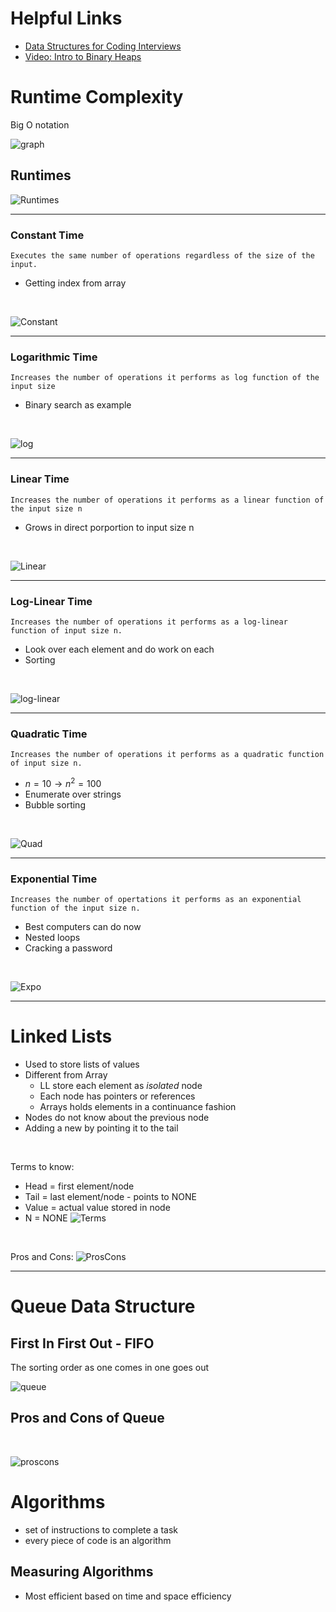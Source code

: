 # Helpful Links
- [Data Structures for Coding Interviews](https://www.interviewcake.com/article/python/data-structures-coding-interview?course=dsa)
- [Video: Intro to Binary Heaps](https://www.youtube.com/watch?v=WCm3TqScBM8)


# Runtime Complexity

Big O notation
<br>

![graph](Images/Runtime_Complexity0.png)

## Runtimes
![Runtimes](Images/RuntimeComplexity01.png)

------------------------------------

### Constant Time

`Executes the same number of operations regardless of the size of the input.`
- Getting index from array
<br>

![Constant](Images/RuntimeComplexity02.png)

------------------------------------

### Logarithmic Time
`Increases the number of operations it performs as log function of the input size`
- Binary search as example
<br>

![log](Images/RuntimeComplexity03.png)

------------------------------------

### Linear Time
`Increases the number of operations it performs as a linear function of the input size n`
- Grows in direct porportion to input size n
<br>

![Linear](Images/RuntimeComplexity04.png)

------------------------------------

### Log-Linear Time
`Increases the number of operations it performs as a log-linear function of input size n.`
- Look over each element and do work on each
- Sorting
<br>

![log-linear](Images/RuntimeComplexity05.png)

------------------------------------

### Quadratic Time
`Increases the number of operations it performs as a quadratic function of input size n.`
- $n = 10 \rightarrow n^2 = 100$
- Enumerate over strings
- Bubble sorting
<br>

![Quad](Images/RuntimeComplexity06.png)

------------------------------------

### Exponential Time
`Increases the number of opertations it performs as an exponential function of the input size n.`
- Best computers can do now
- Nested loops
- Cracking a password
<br>

![Expo](Images/RuntimeComplexity07.png)

------------------------------------


# Linked Lists
- Used to store lists of values
- Different from Array
  - LL store each element as *isolated* node
  - Each node has pointers or references
  - Arrays holds elements in a continuance fashion
- Nodes do not know about the previous node
- Adding a new by pointing it to the tail
<br>

Terms to know:
- Head = first element/node
- Tail = last element/node - points to NONE
- Value = actual value stored in node
- N = NONE
![Terms](Images/RuntimeComplexity08.png)
<br>

Pros and Cons:
![ProsCons](Images/RuntimeComplexity09.png)

-----------------------------------------------

# Queue Data Structure

## First In First Out - FIFO
The sorting order as one comes in one goes out
<br>

![queue](Images/queue0.png)

## Pros and Cons of Queue
<br>

![proscons](Images/q01.png)

# Algorithms
- set of instructions to complete a task
- every piece of code is an algorithm

## Measuring Algorithms
- Most efficient based on time and space efficiency